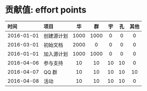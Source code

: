 贡献值: effort points
===========

|时间|项目|华 | 群 |  宇 | 孔|其他|
|:----|:---|:----:|:----:|:----:|:----:|:----:|
|2016-01-01| 创建源计划 |1000 |1000| 0   | 0  | 0|
|2016-03-01| 初始文档   |2000| 0 | 0   | 0  |0|
|2016-01-01| 加入源计划 |1000 |1000| 0   | 0  | 0|
|2016-04-06| 参与支持   |10   | 10 |  10 | 10 |0|
|2016-04-07| QQ 群    |10   | 10 |  10 | 10 |10|
|2016-04-08| 活动     |10   | 10 |  10 | 10 |0|